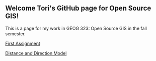 ## Welcome Tori's GitHub page for Open Source GIS!

This is a page for my work in GEOG 323: Open Source GIS in the fall semester. 

[First Assignment](assignment1)

[Distance and Direction Model](dist_dir_model.md)

